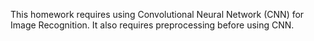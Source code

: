 This homework requires using Convolutional Neural Network (CNN) for Image Recognition. It also requires preprocessing before using CNN.
